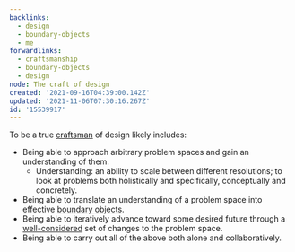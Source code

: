 ```yaml
---
backlinks:
  - design
  - boundary-objects
  - me
forwardlinks:
  - craftsmanship
  - boundary-objects
  - design
node: The craft of design
created: '2021-09-16T04:39:00.142Z'
updated: '2021-11-06T07:30:16.267Z'
id: '15539917'
---
```

To be a true [craftsman](craftsmanship.md) of design likely includes:

- Being able to approach arbitrary problem spaces and gain an understanding of them. 
    - Understanding: an ability to scale between different resolutions; to look at problems both holistically and specifically, conceptually and concretely. 
- Being able to translate an understanding of a problem space into effective [boundary objects](boundary-objects.md). 
- Being able to iteratively advance toward some desired future through a [well-considered](design.md) set of changes to the problem space.
- Being able to carry out all of the above both alone and collaboratively.  
